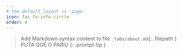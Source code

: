 ```yaml
---
# the default layout is 'page'
icon: fas fa-info-circle
order: 4
---
```


> Add Markdown syntax content to file `_tabs/about.md`{: .filepath } PUTA QUE O PARIU
{: .prompt-tip }


